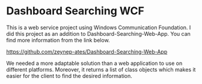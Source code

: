 # Dashboard Searching WCF

This is a web service project using Windows Communication Foundation. I did this project as an addition to Dashboard-Searching-Web-App. You can find more information from the link below.

https://github.com/zeynep-ates/Dashboard-Searching-Web-App

We needed a more adaptable solution than a web application to use on different platforms. Moreover, it returns a list of class objects which makes it easier for the client to find the desired information.
